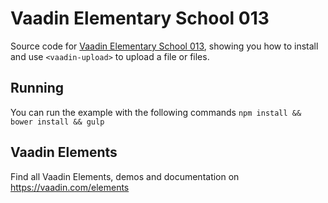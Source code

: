 # Vaadin Elementary School 013

Source code for [Vaadin Elementary School 013](TBD), showing you how to install and use `<vaadin-upload>` to upload a file or files.

## Running

You can run the example with the following commands `npm install && bower install && gulp`

## Vaadin Elements

Find all Vaadin Elements, demos and documentation on https://vaadin.com/elements
